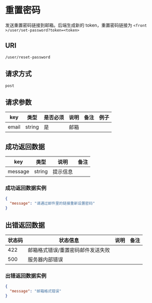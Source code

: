 # 重置密码

发送重置密码链接到邮箱。后端生成新的 token，重置密码链接为 `<front >/user/set-password?token=<token>`

## URI

```
/user/reset-password
```

## 请求方式

```
post
```

## 请求参数

| key | 类型 | 是否必须 | 说明 | 备注 | 例子 |
| --- | --- | --- | --- | --- | --- |
| email | string | 是 | 邮箱 |  |  |

## 成功返回数据

| key | 类型 | 说明 | 备注 |
| --- | --- | --- | --- |
| message | string | 提示信息 |  |

### 成功返回数据实例

```json
{
  "message": "请通过邮件里的链接重新设置密码"
}
```

## 出错返回数据

| 状态码 | 状态信息 | 说明 | 备注 |
| --- | --- | --- | --- |
| 422 | 邮箱格式错误/重置密码邮件发送失败 |  |  |
| 500 | 服务器内部错误 |  |  |

### 出错返回数据实例

```json
{
  "message": "邮箱格式错误"
}
```
